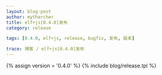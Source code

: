 ```yaml
---
layout: blog-post
author: mytharcher
title: elf+js[0.4.0]发布
category: release

tags: [0.4.0, elf+js, release, bugfix, 发布, 版本]

trace: 博客 / elf+js[0.4.0]发布
---
```


{% assign version = '0.4.0' %}
{% include blog/release.tpl %}